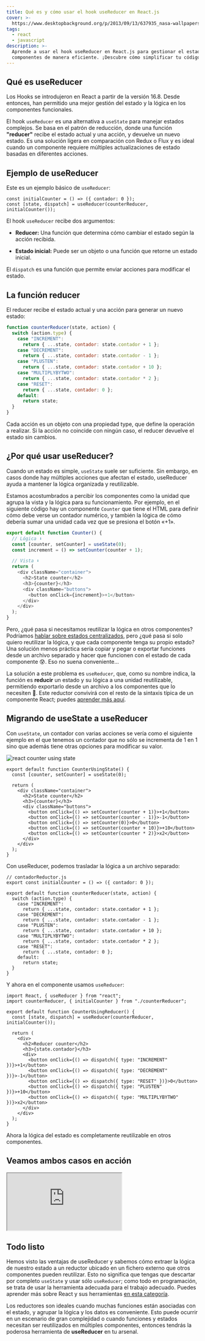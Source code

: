 ```yaml
---
title: Qué es y cómo usar el hook useReducer en React.js
cover: >-
  https://www.desktopbackground.org/p/2013/09/13/637935_nasa-wallpapers_1600x1200_h.jpg
tags:
  - react
  - javascript
description: >-
  Aprende a usar el hook useReducer en React.js para gestionar el estado de tus
  componentes de manera eficiente. ¡Descubre cómo simplificar tu código hoy!
---
```

## Qué es useReducer

Los Hooks se introdujeron en React a partir de la versión 16.8. Desde entonces, han permitido una mejor gestión del estado y la lógica en los componentes funcionales.

El hook `useReducer` es una alternativa a `useState` para manejar estados complejos. Se basa en el patrón de reducción, donde una función **"reducer"** recibe el estado actual y una acción, y devuelve un nuevo estado. Es una solución ligera en comparación con Redux o Flux y es ideal cuando un componente requiere múltiples actualizaciones de estado basadas en diferentes acciones.

## Ejemplo de useReducer

Este es un ejemplo básico de `useReducer`:

```react
const initialCounter = () => ({ contador: 0 });
const [state, dispatch] = useReducer(counterReducer, initialCounter());
```

El hook `useReducer` recibe dos argumentos:

- **Reducer:** Una función que determina cómo cambiar el estado según la acción recibida.

- **Estado inicial:** Puede ser un objeto o una función que retorne un estado inicial.

El `dispatch` es una función que permite enviar acciones para modificar el estado.


## La función reducer

El reducer recibe el estado actual y una acción para generar un nuevo estado:

```javascript
function counterReducer(state, action) {
  switch (action.type) {
    case "INCREMENT":
      return { ...state, contador: state.contador + 1 };
    case "DECREMENT":
      return { ...state, contador: state.contador - 1 };
    case "PLUSTEN":
      return { ...state, contador: state.contador + 10 };
    case "MULTIPLYBYTWO":
      return { ...state, contador: state.contador * 2 };
    case "RESET":
      return { ...state, contador: 0 };
    default:
      return state;
  }
}
```

Cada acción es un objeto con una propiedad type, que define la operación a realizar. Si la acción no coincide con ningún caso, el reducer devuelve el estado sin cambios.


## ¿Por qué usar useReducer?

Cuando un estado es simple, `useState` suele ser suficiente. Sin embargo, en casos donde hay múltiples acciones que afectan el estado, useReducer ayuda a mantener la lógica organizada y reutilizable.

Estamos acostumbrados a percibir los componentes como la unidad que agrupa la vista y la lógica para su funcionamiento. Por ejemplo, en el siguiente código hay un componente `Counter` que tiene el HTML para definir cómo debe verse un contador numérico, y también la lógica de cómo debería sumar una unidad cada vez que se presiona el botón «+1».

```javascript
export default function Counter() {
  // Lógica ⬇️
  const [counter, setCounter] = useState(0);
  const increment = () => setCounter(counter + 1);

  // Vista ⬇️
  return (
    <div className="container">
      <h2>State counter</h2>
      <h3>{counter}</h3>
      <div className="buttons">
        <button onClick={increment}>+1</button>
      </div>
    </div>
  );
}
```

Pero, ¿qué pasa si necesitamos reutilizar la lógica en otros componentes? Podríamos [hablar sobre estados centralizados](https://4geeks.com/en/lesson/context-api), pero ¿qué pasa si solo quiero reutilizar la lógica, y que cada componente tenga su propio estado? Una solución menos práctica sería copiar y pegar o exportar funciones desde un archivo separado y hacer que funcionen con el estado de cada componente 😰. Eso no suena conveniente...

La solución a este problema es `useReducer`, que, como su nombre indica, la función es **reducir** un estado y su lógica a una unidad reutilizable, permitiendo exportarlo desde un archivo a los componentes que lo necesiten 💪. Este reductor convivirá con el resto de la sintaxis típica de un componente React; puedes [aprender más aquí](https://4geeks.com/en/lesson/making-react-components).

## Migrando de useState a useReducer

Con `useState`, un contador con varias acciones se vería como el siguiente ejemplo en el que tenemos un contador que no sólo se incrementa de 1 en 1 sino que además tiene otras opciones para modificar su valor.

![react counter using state](https://breathecode.herokuapp.com/v1/media/file/state-counter-png?width=200)

```react
export default function CounterUsingState() {
  const [counter, setCounter] = useState(0);

  return (
    <div className="container">
      <h2>State counter</h2>
      <h3>{counter}</h3>
      <div className="buttons">
        <button onClick={() => setCounter(counter + 1)}>+1</button>
        <button onClick={() => setCounter(counter - 1)}>-1</button>
        <button onClick={() => setCounter(0)}>0</button>
        <button onClick={() => setCounter(counter + 10)}>+10</button>
        <button onClick={() => setCounter(counter * 2)}>x2</button>
      </div>
    </div>
  );
}
```

Con useReducer, podemos trasladar la lógica a un archivo separado:

```react
// contadorReductor.js
export const initialCounter = () => ({ contador: 0 });

export default function counterReducer(state, action) {
  switch (action.type) {
    case "INCREMENT":
      return { ...state, contador: state.contador + 1 };
    case "DECREMENT":
      return { ...state, contador: state.contador - 1 };
    case "PLUSTEN":
      return { ...state, contador: state.contador + 10 };
    case "MULTIPLYBYTWO":
      return { ...state, contador: state.contador * 2 };
    case "RESET":
      return { ...state, contador: 0 };
    default:
      return state;
  }
}
```

Y ahora en el componente usamos `useReducer`:

```react
import React, { useReducer } from "react";
import counterReducer, { initialCounter } from "./counterReducer";

export default function CounterUsingReducer() {
  const [state, dispatch] = useReducer(counterReducer, initialCounter());

  return (
    <div>
      <h2>Reducer counter</h2>
      <h3>{state.contador}</h3>
      <div>
        <button onClick={() => dispatch({ type: "INCREMENT" })}>+1</button>
        <button onClick={() => dispatch({ type: "DECREMENT" })}>-1</button>
        <button onClick={() => dispatch({ type: "RESET" })}>0</button>
        <button onClick={() => dispatch({ type: "PLUSTEN" })}>+10</button>
        <button onClick={() => dispatch({ type: "MULTIPLYBYTWO" })}>x2</button>
      </div>
    </div>
  );
}
```

Ahora la lógica del estado es completamente reutilizable en otros componentes.

## Veamos ambos casos en acción

<iframe src="https://codesandbox.io/embed/t34ldl?view=Editor+%2B+Preview&module=%2Fsrc%2Freducercounter.js&hidenavigation=1»
     style="width:100%; height: 500px; border:0; border-radius: 4px; overflow:hidden;»
     title="useReducer Demo»
     sandbox="allow-forms allow-modals allow-popups allow-presentation allow-same-origin allow-scripts»
   ></iframe>

## Todo listo

Hemos visto las ventajas de useReducer y sabemos cómo extraer la lógica de nuestro estado a un reductor ubicado en un fichero externo que otros componentes pueden reutilizar. Esto no significa que tengas que descartar por completo `useState` y usar sólo `useReducer`; como todo en programación, se trata de usar la herramienta adecuada para el trabajo adecuado. Puedes aprender más sobre React y sus herramientas [en esta categoría](https://4geeks.com/en/technology/reactjs).

Los reductores son ideales cuando muchas funciones están asociadas con el estado, y agrupar la lógica y los datos es conveniente. Esto puede ocurrir en un escenario de gran complejidad o cuando funciones y estados necesitan ser reutilizados en múltiples componentes, entonces tendrás la poderosa herramienta de **useReducer** en tu arsenal.